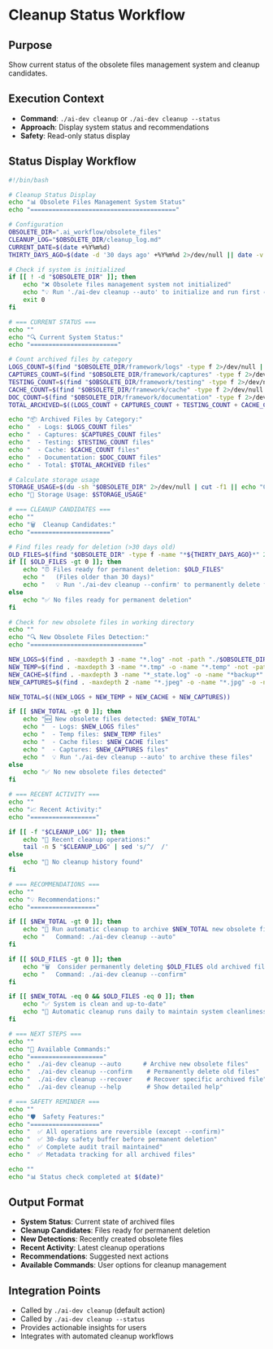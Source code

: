 # Cleanup Status Workflow

## Purpose
Show current status of the obsolete files management system and cleanup candidates.

## Execution Context
- **Command**: `./ai-dev cleanup` or `./ai-dev cleanup --status`
- **Approach**: Display system status and recommendations
- **Safety**: Read-only status display

## Status Display Workflow

```bash
#!/bin/bash

# Cleanup Status Display
echo "📊 Obsolete Files Management System Status"
echo "========================================"

# Configuration
OBSOLETE_DIR=".ai_workflow/obsolete_files"
CLEANUP_LOG="$OBSOLETE_DIR/cleanup_log.md"
CURRENT_DATE=$(date +%Y%m%d)
THIRTY_DAYS_AGO=$(date -d '30 days ago' +%Y%m%d 2>/dev/null || date -v -30d +%Y%m%d 2>/dev/null || echo '20250615')

# Check if system is initialized
if [[ ! -d "$OBSOLETE_DIR" ]]; then
    echo "❌ Obsolete files management system not initialized"
    echo "💡 Run './ai-dev cleanup --auto' to initialize and run first cleanup"
    exit 0
fi

# === CURRENT STATUS ===
echo ""
echo "🔍 Current System Status:"
echo "========================"

# Count archived files by category
LOGS_COUNT=$(find "$OBSOLETE_DIR/framework/logs" -type f 2>/dev/null | wc -l)
CAPTURES_COUNT=$(find "$OBSOLETE_DIR/framework/captures" -type f 2>/dev/null | wc -l)
TESTING_COUNT=$(find "$OBSOLETE_DIR/framework/testing" -type f 2>/dev/null | wc -l)
CACHE_COUNT=$(find "$OBSOLETE_DIR/framework/cache" -type f 2>/dev/null | wc -l)
DOC_COUNT=$(find "$OBSOLETE_DIR/framework/documentation" -type f 2>/dev/null | wc -l)
TOTAL_ARCHIVED=$((LOGS_COUNT + CAPTURES_COUNT + TESTING_COUNT + CACHE_COUNT + DOC_COUNT))

echo "📦 Archived Files by Category:"
echo "  - Logs: $LOGS_COUNT files"
echo "  - Captures: $CAPTURES_COUNT files"
echo "  - Testing: $TESTING_COUNT files"
echo "  - Cache: $CACHE_COUNT files"
echo "  - Documentation: $DOC_COUNT files"
echo "  - Total: $TOTAL_ARCHIVED files"

# Calculate storage usage
STORAGE_USAGE=$(du -sh "$OBSOLETE_DIR" 2>/dev/null | cut -f1 || echo "0B")
echo "💾 Storage Usage: $STORAGE_USAGE"

# === CLEANUP CANDIDATES ===
echo ""
echo "🗑️  Cleanup Candidates:"
echo "======================"

# Find files ready for deletion (>30 days old)
OLD_FILES=$(find "$OBSOLETE_DIR" -type f -name "*${THIRTY_DAYS_AGO}*" 2>/dev/null | wc -l)
if [[ $OLD_FILES -gt 0 ]]; then
    echo "⏰ Files ready for permanent deletion: $OLD_FILES"
    echo "   (Files older than 30 days)"
    echo "   💡 Run './ai-dev cleanup --confirm' to permanently delete these files"
else
    echo "✅ No files ready for permanent deletion"
fi

# Check for new obsolete files in working directory
echo ""
echo "🔍 New Obsolete Files Detection:"
echo "==============================="

NEW_LOGS=$(find . -maxdepth 3 -name "*.log" -not -path "./$OBSOLETE_DIR/*" 2>/dev/null | wc -l)
NEW_TEMP=$(find . -maxdepth 3 -name "*.tmp" -o -name "*.temp" -not -path "./$OBSOLETE_DIR/*" 2>/dev/null | wc -l)
NEW_CACHE=$(find . -maxdepth 3 -name "*_state.log" -o -name "*backup*" -not -path "./$OBSOLETE_DIR/*" 2>/dev/null | wc -l)
NEW_CAPTURES=$(find . -maxdepth 2 -name "*.jpeg" -o -name "*.jpg" -o -name "*.png" -not -path "./$OBSOLETE_DIR/*" 2>/dev/null | wc -l)

NEW_TOTAL=$((NEW_LOGS + NEW_TEMP + NEW_CACHE + NEW_CAPTURES))

if [[ $NEW_TOTAL -gt 0 ]]; then
    echo "🆕 New obsolete files detected: $NEW_TOTAL"
    echo "  - Logs: $NEW_LOGS files"
    echo "  - Temp files: $NEW_TEMP files"
    echo "  - Cache files: $NEW_CACHE files"
    echo "  - Captures: $NEW_CAPTURES files"
    echo "  💡 Run './ai-dev cleanup --auto' to archive these files"
else
    echo "✅ No new obsolete files detected"
fi

# === RECENT ACTIVITY ===
echo ""
echo "📈 Recent Activity:"
echo "=================="

if [[ -f "$CLEANUP_LOG" ]]; then
    echo "📝 Recent cleanup operations:"
    tail -n 5 "$CLEANUP_LOG" | sed 's/^/  /'
else
    echo "📝 No cleanup history found"
fi

# === RECOMMENDATIONS ===
echo ""
echo "💡 Recommendations:"
echo "=================="

if [[ $NEW_TOTAL -gt 0 ]]; then
    echo "🔄 Run automatic cleanup to archive $NEW_TOTAL new obsolete files"
    echo "   Command: ./ai-dev cleanup --auto"
fi

if [[ $OLD_FILES -gt 0 ]]; then
    echo "🗑️  Consider permanently deleting $OLD_FILES old archived files"
    echo "   Command: ./ai-dev cleanup --confirm"
fi

if [[ $NEW_TOTAL -eq 0 && $OLD_FILES -eq 0 ]]; then
    echo "✅ System is clean and up-to-date"
    echo "🔄 Automatic cleanup runs daily to maintain system cleanliness"
fi

# === NEXT STEPS ===
echo ""
echo "🎯 Available Commands:"
echo "===================="
echo "  ./ai-dev cleanup --auto      # Archive new obsolete files"
echo "  ./ai-dev cleanup --confirm    # Permanently delete old files"
echo "  ./ai-dev cleanup --recover    # Recover specific archived file"
echo "  ./ai-dev cleanup --help       # Show detailed help"

# === SAFETY REMINDER ===
echo ""
echo "🛡️  Safety Features:"
echo "==================="
echo "  ✅ All operations are reversible (except --confirm)"
echo "  ✅ 30-day safety buffer before permanent deletion"
echo "  ✅ Complete audit trail maintained"
echo "  ✅ Metadata tracking for all archived files"

echo ""
echo "📊 Status check completed at $(date)"
```

## Output Format
- **System Status**: Current state of archived files
- **Cleanup Candidates**: Files ready for permanent deletion
- **New Detections**: Recently created obsolete files
- **Recent Activity**: Latest cleanup operations
- **Recommendations**: Suggested next actions
- **Available Commands**: User options for cleanup management

## Integration Points
- Called by `./ai-dev cleanup` (default action)
- Called by `./ai-dev cleanup --status`
- Provides actionable insights for users
- Integrates with automated cleanup workflows